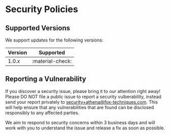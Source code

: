 # Security Policies

## Supported Versions

We support updates for the following versions:

| Version | Supported            |
| ------- | -------------------- |
| 1.0.x   | :material-check:     |


## Reporting a Vulnerability

If you discover a security issue, please bring it to our attention right away! Please DO NOT file a public issue to report a security vulberability, instead send your report privately to [security+athena@fox-techniques.com](mailto:security+athena@fox-techniques.com). This will help ensure that any vulnerabilities that are found can be disclosed responsibly to any affected parties.

We aim to respond to security concerns within 3 business days and will work with you to understand the issue and release a fix as soon as possible.